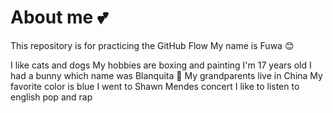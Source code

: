 # About me 💕
This repository is for practicing the GitHub Flow
My name is Fuwa 😊




I like  cats and dogs
My hobbies are boxing and painting
I'm 17 years old
I had a bunny which name was Blanquita 🐰
My grandparents live in China
My favorite color is blue
I went to Shawn Mendes concert
I like to listen to english pop and rap
<!--

